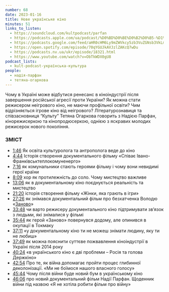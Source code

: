 ```yaml
---
number: 68
date: 2023-01-16
title: Нове українське кіно
minutes: 51
links_to_listen:
  - https://soundcloud.com/kultpodcast/parfan
  - https://podcasts.apple.com/ua/podcast/%D0%BD%D0%BE%D0%B2%D0%B5-%D1%83%D0%BA%D1%80%D0%B0%D1%97%D0%BD%D1%81%D1%8C%D0%BA%D0%B5-%D0%BA%D1%96%D0%BD%D0%BE-%D0%B7-%D0%BD%D0%B0%D0%B4%D1%96%D1%94%D1%8E-%D0%BF%D0%B0%D1%80%D1%84%D0%B0%D0%BD/id1581339249?i=1000595073636
  - https://podcasts.google.com/feed/aHR0cHM6Ly9mZWVkcy5zb3VuZGNsb3VkLmNvbS91c2Vycy9zb3VuZGNsb3VkOnVzZXJzOjg5MjM3MjAyNy9zb3VuZHMucnNz/episode/dGFnOnNvdW5kY2xvdWQsMjAxMDp0cmFja3MvMTQyNjUxNTA5Nw?sa=X&ved=0CAUQkfYCahcKEwjA7Ine6p_9AhUAAAAAHQAAAAAQAQ
  - https://open.spotify.com/episode/70qYGUJkAVJzlZAKcQ7wDu
  - https://podcasts.nv.ua/ukr/episode/18321.html
  - https://www.youtube.com/watch?v=ObTkWDX0gU8
podcast_lists:
  - kult-podcast-українська-культура
people:
  - надія-парфан
  - тетяна-огаркова
---
```


Чому в Україні може відбутися ренесанс в кіноіндустрії після завершення
російської агресії проти України? Як можна стати режисером неігрового кіно, не
маючи профільної освіти? Чим відрізняється ігрове кіно від неігрового?
Літературознавиця та співзасновниця “Культу” Тетяна Огаркова говорить з Надією
Парфан, кінорежисеркою та кінопродюсеркою, однією з яскравих молодих режисерок
нового покоління.

### ЗМІСТ

- [1:46][1] Як освіта культуролога та антрополога веде до кіно
- [4:44][2] Історія створення документального фільму «Співає Івано-Франківськтеплокомуненерго»
- [7:16][3] як комунальники стають героями фільму і чому вони невидимі герої країни
- [8:09][4] хор як протилежність до соло. Чому мистецтво важливе
- [13:06][5] як в документальному кіно поєднується реальність та мистецтво
- [21:20][6] історія створення фільму «Жінки, яка грають в ігри»
- [27:26][7] як знімався документальний фільм про безхатченка Володю «[Заново][8]»
- [33:48][9] чи варто режисеру документального кіно підтримувати зв’язок з людьми, які знімалися у фільмі
- [35:44][10] як герой «Заново» повернувся додому, але опинився в окупації в Токмаку
- [37:11][11] «у документальному кіно ти не можеш знімати людину, яку ти не любиш»
- [37:49][12] як можна пояснити суттєве пожвавлення кіноіндустрії в Україні після 2014 року
- [40:24][13] «в українського кіно є дві проблеми – Росія та голова Держкіно»
- [42:54][14] Про те, як війна допомагає пройти процес глибинної деколонізації. «Ми не боїмося нашого власного голосу»
- [45:44][15] Чому після війни буде новий бум в українському кіно
- [46:06][16] про новий документальний фільм Надії Парфан. Щоденник війни під назвою «Я не хотіла робити фільм про війну»

[1]: https://www.youtube.com/watch?v=ObTkWDX0gU8&t=106s
[2]: https://www.youtube.com/watch?v=ObTkWDX0gU8&t=284s
[3]: https://www.youtube.com/watch?v=ObTkWDX0gU8&t=436s
[4]: https://www.youtube.com/watch?v=ObTkWDX0gU8&t=489s
[5]: https://www.youtube.com/watch?v=ObTkWDX0gU8&t=786s
[6]: https://www.youtube.com/watch?v=ObTkWDX0gU8&t=1280s
[7]: https://www.youtube.com/watch?v=ObTkWDX0gU8&t=1646s
[8]: https://www.youtube.com/watch?v=POI8TUJYAlE&t=0s
[9]: https://www.youtube.com/watch?v=ObTkWDX0gU8&t=2028s
[10]: https://www.youtube.com/watch?v=ObTkWDX0gU8&t=2144s
[11]: https://www.youtube.com/watch?v=ObTkWDX0gU8&t=2231s
[12]: https://www.youtube.com/watch?v=ObTkWDX0gU8&t=2269s
[13]: https://www.youtube.com/watch?v=ObTkWDX0gU8&t=2424s
[14]: https://www.youtube.com/watch?v=ObTkWDX0gU8&t=2574s
[15]: https://www.youtube.com/watch?v=ObTkWDX0gU8&t=2744s
[16]: https://www.youtube.com/watch?v=ObTkWDX0gU8&t=2766s
